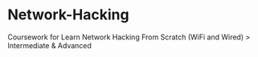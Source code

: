 # Network-Hacking
Coursework for Learn Network Hacking From Scratch (WiFi and Wired) > Intermediate & Advanced
